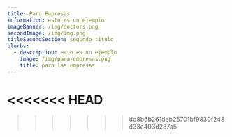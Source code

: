 ```yaml
---
title: Para Empresas
information: esto es un ejemplo
imageBanner: /img/doctors.png
secondImage: /img/img.png
titleSecondSection: segundo titulo
blurbs:
  - description: esto es un ejemplo
    image: /img/para-empresas.png
    title: para las empresas
---
```

<<<<<<< HEAD
=======

>>>>>>> dd8b6b261deb25701bf9830f248d33a403d287a5
